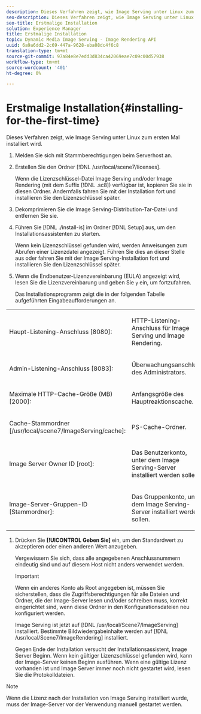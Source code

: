 ```yaml
---
description: Dieses Verfahren zeigt, wie Image Serving unter Linux zum ersten Mal installiert wird.
seo-description: Dieses Verfahren zeigt, wie Image Serving unter Linux zum ersten Mal installiert wird.
seo-title: Erstmalige Installation
solution: Experience Manager
title: Erstmalige Installation
topic: Dynamic Media Image Serving - Image Rendering API
uuid: 6a9a6dd2-2c69-447a-9628-eba08dc4f6c8
translation-type: tm+mt
source-git-commit: 97a84e8e7edd3d834ca42069eae7c09c00d57938
workflow-type: tm+mt
source-wordcount: '401'
ht-degree: 0%

---
```



# Erstmalige Installation{#installing-for-the-first-time}

Dieses Verfahren zeigt, wie Image Serving unter Linux zum ersten Mal installiert wird.

1. Melden Sie sich mit Stammberechtigungen beim Serverhost an.
1. Erstellen Sie den Ordner [!DNL /usr/local/scene7/licenses].

   Wenn die Lizenzschlüssel-Datei Image Serving und/oder Image Rendering (mit dem Suffix [!DNL .sc8]) verfügbar ist, kopieren Sie sie in diesen Ordner. Andernfalls fahren Sie mit der Installation fort und installieren Sie den Lizenzschlüssel später.
1. Dekomprimieren Sie die Image Serving-Distribution-Tar-Datei und entfernen Sie sie.
1. Führen Sie [!DNL ./install-is] im Ordner [!DNL Setup] aus, um den Installationsassistenten zu starten.

   Wenn kein Lizenzschlüssel gefunden wird, werden Anweisungen zum Abrufen einer Lizenzdatei angezeigt. Führen Sie dies an dieser Stelle aus oder fahren Sie mit der Image Serving-Installation fort und installieren Sie den Lizenzschlüssel später.
1. Wenn die Endbenutzer-Lizenzvereinbarung (EULA) angezeigt wird, lesen Sie die Lizenzvereinbarung und geben Sie `y` ein, um fortzufahren.

   Das Installationsprogramm zeigt die in der folgenden Tabelle aufgeführten Eingabeaufforderungen an.

<table id="table_0E7B673CAD8E4C5EB72F8283A0DDEFC8"> 
 <tbody> 
  <tr> 
   <td colname="col1"> <p><span class="codeph"> Haupt-Listening-Anschluss [8080]:</span> </p> </td> 
   <td colname="col2"> <p>HTTP-Listening-Anschluss für Image Serving und Image Rendering. </p> </td> 
  </tr> 
  <tr> 
   <td colname="col1"> <p><span class="codeph"> Admin-Listening-Anschluss [8083]:</span> </p> </td> 
   <td colname="col2"> <p>Überwachungsanschluss des Administrators. </p> </td> 
  </tr> 
  <tr> 
   <td colname="col1"> <p><span class="codeph"> Maximale HTTP-Cache-Größe (MB) [2000]:</span> </p> </td> 
   <td colname="col2"> <p>Anfangsgröße des Hauptreaktionscache. </p> </td> 
  </tr> 
  <tr> 
   <td colname="col1"> <p><span class="codeph"> Cache-Stammordner [/usr/local/scene7/ImageServing/cache]:</span> </p> </td> 
   <td colname="col2"> <p>PS-Cache-Ordner. </p> </td> 
  </tr> 
  <tr> 
   <td colname="col1"> <p><span class="codeph"> Image Server Owner ID [root]:</span> </p> </td> 
   <td colname="col2"> <p>Das Benutzerkonto, unter dem Image Serving-Server installiert werden sollen. </p> </td> 
  </tr> 
  <tr> 
   <td colname="col1"> <p><span class="codeph"> Image-Server-Gruppen-ID [Stammordner]:</span> </p> </td> 
   <td colname="col2"> <p>Das Gruppenkonto, unter dem Image Serving-Server installiert werden sollen. </p> </td> 
  </tr> 
 </tbody> 
</table>

1. Drücken Sie **[!UICONTROL Geben Sie]** ein, um den Standardwert zu akzeptieren oder einen anderen Wert anzugeben.

   Vergewissern Sie sich, dass alle angegebenen Anschlussnummern eindeutig sind und auf diesem Host nicht anders verwendet werden.

   >[!IMPORTANT]
   >
   >Wenn ein anderes Konto als Root angegeben ist, müssen Sie sicherstellen, dass die Zugriffsberechtigungen für alle Dateien und Ordner, die der Image-Server lesen und/oder schreiben muss, korrekt eingerichtet sind, wenn diese Ordner in den Konfigurationsdateien neu konfiguriert werden.
   >
   >Image Serving ist jetzt auf [!DNL /usr/local/Scene7/ImageServing] installiert. Bestimmte Bildwiedergabeinhalte werden auf [!DNL /usr/local/Scene7/ImageRendering] installiert.
   >
   >Gegen Ende der Installation versucht der Installationsassistent, Image Server Beginn. Wenn kein gültiger Lizenzschlüssel gefunden wird, kann der Image-Server keinen Beginn ausführen. Wenn eine gültige Lizenz vorhanden ist und Image Server immer noch nicht gestartet wird, lesen Sie die Protokolldateien.

>[!NOTE]
>
>Wenn die Lizenz nach der Installation von Image Serving installiert wurde, muss der Image-Server vor der Verwendung manuell gestartet werden.
